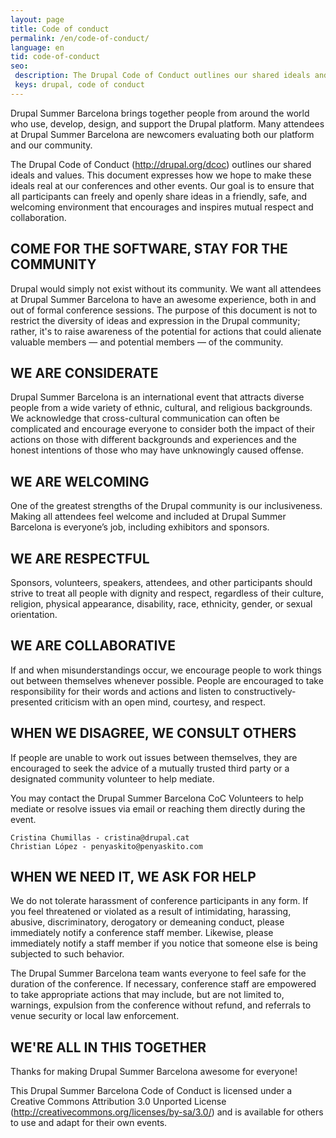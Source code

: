 ```yaml
---
layout: page
title: Code of conduct
permalink: /en/code-of-conduct/
language: en
tid: code-of-conduct
seo:
 description: The Drupal Code of Conduct outlines our shared ideals and values.
 keys: drupal, code of conduct
---
```


Drupal Summer Barcelona brings together people from around the world who use, develop, design, and support the Drupal platform. Many attendees at Drupal Summer Barcelona are newcomers evaluating both our platform and our community.

The Drupal Code of Conduct (http://drupal.org/dcoc) outlines our shared ideals and values. This document expresses how we hope to make these ideals real at our conferences and other events. Our goal is to ensure that all participants can freely and openly share ideas in a friendly, safe, and welcoming environment that encourages and inspires mutual respect and collaboration.

## COME FOR THE SOFTWARE, STAY FOR THE COMMUNITY

Drupal would simply not exist without its community. We want all attendees at Drupal Summer Barcelona to have an awesome experience, both in and out of formal conference sessions. The purpose of this document is not to restrict the diversity of ideas and expression in the Drupal community; rather, it's to raise awareness of the potential for actions that could alienate valuable members — and potential members — of the community.

## WE ARE CONSIDERATE

Drupal Summer Barcelona is an international event that attracts diverse people from a wide variety of ethnic, cultural, and religious backgrounds. We acknowledge that cross-cultural communication can often be complicated and encourage everyone to consider both the impact of their actions on those with different backgrounds and experiences and the honest intentions of those who may have unknowingly caused offense.

## WE ARE WELCOMING

One of the greatest strengths of the Drupal community is our inclusiveness. Making all attendees feel welcome and included at Drupal Summer Barcelona is everyone’s job, including exhibitors and sponsors.

## WE ARE RESPECTFUL

Sponsors, volunteers, speakers, attendees, and other participants should strive to treat all people with dignity and respect, regardless of their culture, religion, physical appearance, disability, race, ethnicity, gender, or sexual orientation.

## WE ARE COLLABORATIVE

If and when misunderstandings occur, we encourage people to work things out between themselves whenever possible. People are encouraged to take responsibility for their words and actions and listen to constructively-presented criticism with an open mind, courtesy, and respect.

## WHEN WE DISAGREE, WE CONSULT OTHERS

If people are unable to work out issues between themselves, they are encouraged to seek the advice of a mutually trusted third party or a designated community volunteer to help mediate.

You may contact the Drupal Summer Barcelona CoC Volunteers to help mediate or resolve issues via email or reaching them directly during the event.

    Cristina Chumillas - cristina@drupal.cat
    Christian López - penyaskito@penyaskito.com

## WHEN WE NEED IT, WE ASK FOR HELP

We do not tolerate harassment of conference participants in any form. If you feel threatened or violated as a result of intimidating, harassing, abusive, discriminatory, derogatory or demeaning conduct, please immediately notify a conference staff member. Likewise, please immediately notify a staff member if you notice that someone else is being subjected to such behavior.

The Drupal Summer Barcelona team wants everyone to feel safe for the duration of the conference. If necessary, conference staff are empowered to take appropriate actions that may include, but are not limited to, warnings, expulsion from the conference without refund, and referrals to venue security or local law enforcement.

## WE'RE ALL IN THIS TOGETHER

Thanks for making Drupal Summer Barcelona awesome for everyone!

This Drupal Summer Barcelona Code of Conduct is licensed under a Creative Commons Attribution 3.0 Unported License (http://creativecommons.org/licenses/by-sa/3.0/) and is available for others to use and adapt for their own events.
